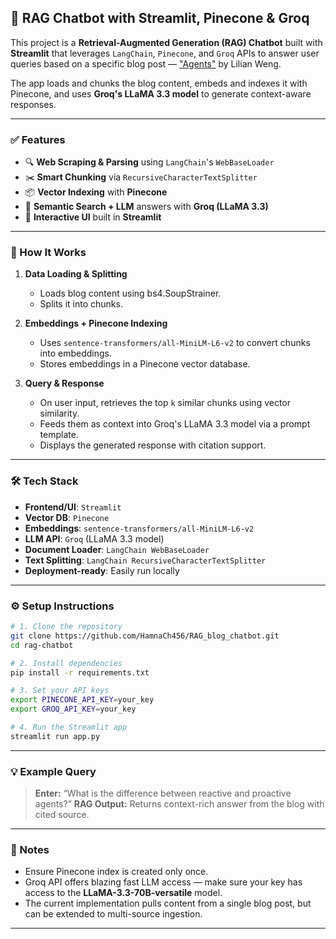 ## 🧠 RAG Chatbot with Streamlit, Pinecone & Groq

This project is a **Retrieval-Augmented Generation (RAG) Chatbot** built with **Streamlit** that leverages `LangChain`, `Pinecone`, and `Groq` APIs to answer user queries based on a specific blog post — ["Agents"](https://lilianweng.github.io/posts/2023-06-23-agent/) by Lilian Weng.

The app loads and chunks the blog content, embeds and indexes it with Pinecone, and uses **Groq's LLaMA 3.3 model** to generate context-aware responses.

---

### ✅ Features

* 🔍 **Web Scraping & Parsing** using `LangChain`'s `WebBaseLoader`
* ✂️ **Smart Chunking** via `RecursiveCharacterTextSplitter`
* 📦 **Vector Indexing** with **Pinecone**
* 🧠 **Semantic Search + LLM** answers with **Groq (LLaMA 3.3)**
* 💬 **Interactive UI** built in **Streamlit**

---

### 🚀 How It Works

1. **Data Loading & Splitting**

   * Loads blog content using bs4.SoupStrainer.
   * Splits it into chunks.

2. **Embeddings + Pinecone Indexing**

   * Uses `sentence-transformers/all-MiniLM-L6-v2` to convert chunks into embeddings.
   * Stores embeddings in a Pinecone vector database.

3. **Query & Response**

   * On user input, retrieves the top `k` similar chunks using vector similarity.
   * Feeds them as context into Groq's LLaMA 3.3 model via a prompt template.
   * Displays the generated response with citation support.

---

### 🛠 Tech Stack

* **Frontend/UI**: `Streamlit`
* **Vector DB**: `Pinecone`
* **Embeddings**: `sentence-transformers/all-MiniLM-L6-v2`
* **LLM API**: `Groq` (LLaMA 3.3 model)
* **Document Loader**: `LangChain WebBaseLoader`
* **Text Splitting**: `LangChain RecursiveCharacterTextSplitter`
* **Deployment-ready**: Easily run locally 

---

### ⚙️ Setup Instructions

```bash
# 1. Clone the repository
git clone https://github.com/HamnaCh456/RAG_blog_chatbot.git
cd rag-chatbot

# 2. Install dependencies
pip install -r requirements.txt

# 3. Set your API keys
export PINECONE_API_KEY=your_key
export GROQ_API_KEY=your_key

# 4. Run the Streamlit app
streamlit run app.py
```

---

### 💡 Example Query

> **Enter:** “What is the difference between reactive and proactive agents?”
> **RAG Output:** Returns context-rich answer from the blog with cited source.

---

### 📌 Notes

* Ensure Pinecone index is created only once.
* Groq API offers blazing fast LLM access — make sure your key has access to the **LLaMA-3.3-70B-versatile** model.
* The current implementation pulls content from a single blog post, but can be extended to multi-source ingestion.

---

